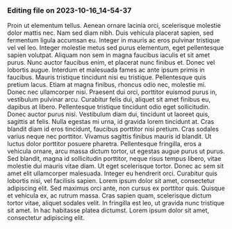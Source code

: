 

### Editing file on 2023-10-16_14-54-37

Proin ut elementum tellus. Aenean ornare lacinia orci, scelerisque molestie dolor mattis nec. Nam sed diam nibh. Duis vehicula placerat sapien, sed fermentum ligula accumsan eu. Integer in mauris ac eros pulvinar tristique vel vel leo. Integer molestie metus sed purus elementum, eget pellentesque sapien volutpat. Aliquam non sem in magna faucibus iaculis et sit amet purus. Nunc auctor faucibus enim, et placerat nunc finibus et. Donec vel lobortis augue. Interdum et malesuada fames ac ante ipsum primis in faucibus. Mauris tristique tincidunt nisi eu tristique. Pellentesque quis pretium lacus. Etiam at magna finibus, rhoncus odio nec, molestie mi.
Donec nec ullamcorper nisi. Praesent dui orci, porttitor euismod purus in, vestibulum pulvinar arcu. Curabitur felis dui, aliquet sit amet finibus eu, dapibus at libero. Pellentesque tristique tincidunt odio eget sollicitudin. Donec auctor purus nisi. Vestibulum diam dui, tincidunt ut laoreet quis, sagittis at felis. Nulla egestas mi urna, id gravida lorem tincidunt at. Cras blandit diam id eros tincidunt, faucibus porttitor nisi pretium. Cras sodales varius neque nec porttitor. Vivamus sagittis finibus mauris id blandit. Ut luctus dolor porttitor posuere pharetra. Pellentesque fringilla, eros a vehicula ornare, arcu massa dictum tortor, ut egestas augue purus ut purus. Sed blandit, magna id sollicitudin porttitor, neque risus tempus libero, vitae molestie dui mauris vitae diam. Ut eget scelerisque tortor. Donec ac sem sit amet elit ullamcorper malesuada. Integer eu hendrerit orci.
Curabitur quis lobortis nisi, vel facilisis sapien. Lorem ipsum dolor sit amet, consectetur adipiscing elit. Sed maximus orci ante, non cursus ex porttitor quis. Quisque et vehicula ex, ac rutrum massa. Cras sapien quam, scelerisque dictum tortor vitae, aliquet sodales velit. In fringilla est leo, ut gravida nunc tristique sit amet. In hac habitasse platea dictumst. Lorem ipsum dolor sit amet, consectetur adipiscing elit.


